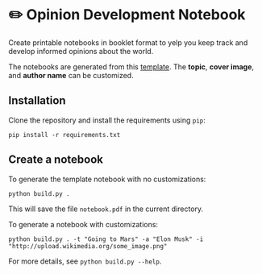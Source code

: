 # ✏️ Opinion Development Notebook

Create printable notebooks in booklet format to yelp you keep track and develop informed opinions about the world.

The notebooks are generated from this [template](./notebook.pdf). The **topic**, **cover image**, and **author name** can be customized.

## Installation

Clone the repository and install the requirements using `pip`:

```{sh}
pip install -r requirements.txt
```

## Create a notebook

To generate the template notebook with no customizations:

```{sh}
python build.py .
```

This will save the file `notebook.pdf` in the current directory.

To generate a notebook with customizations:

```{sh}
python build.py . -t "Going to Mars" -a "Elon Musk" -i "http://upload.wikimedia.org/some_image.png"
```

For more details, see `python build.py --help`.